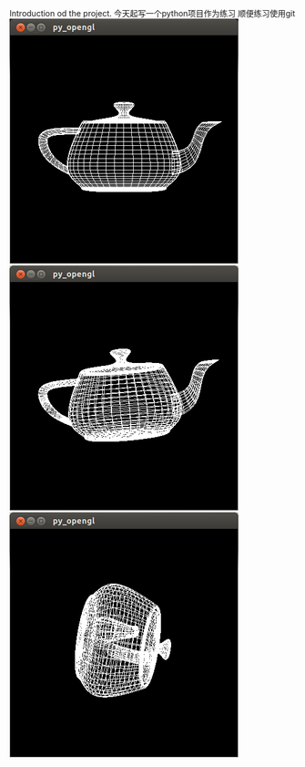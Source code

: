Introduction od the project.
今天起写一个python项目作为练习
顺便练习使用git
![](/test/1.png)
![](/test/2.png)
![](/test/3.png)
